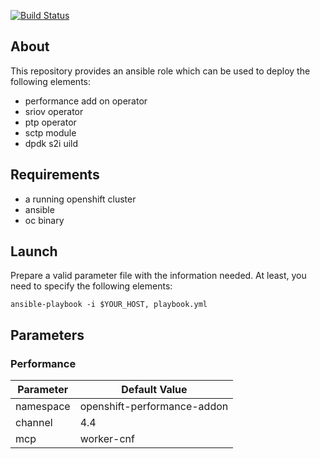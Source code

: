 [![Build Status](https://travis-ci.org/karmab/ansible-cnf-install.svg?branch=master)](https://travis-ci.org/karmab/ansible-cnf-install)

## About

This repository provides an ansible role which can be used to deploy the following elements:
- performance add on operator
- sriov operator
- ptp operator
- sctp module
- dpdk s2i uild

## Requirements

- a running openshift cluster
- ansible
- oc binary

## Launch

Prepare a valid parameter file with the information needed. At least, you need to specify the following elements:

```
ansible-playbook -i $YOUR_HOST, playbook.yml
```

## Parameters

### Performance

|Parameter                |Default Value                 |
|-------------------------|------------------------------|
|namespace                |openshift-performance-addon   |
|channel                  |4.4                           |
|mcp                      |worker-cnf                    |
